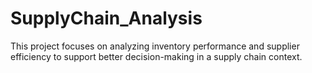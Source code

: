# SupplyChain_Analysis
This project focuses on analyzing inventory performance and supplier efficiency to support better decision-making in a supply chain context. 
